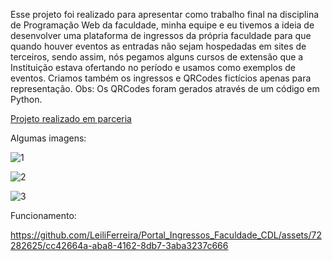 Esse projeto foi realizado para apresentar como trabalho final na disciplina de Programação Web da faculdade, minha equipe e eu tivemos a ideia de desenvolver uma plataforma de ingressos da própria faculdade para que quando houver eventos as entradas não sejam hospedadas em sites de terceiros, sendo assim, nós pegamos alguns cursos de extensão que a Instituição estava ofertando no período e usamos como exemplos de eventos. Criamos também os ingressos e QRCodes fictícios apenas para representação. Obs: Os QRCodes foram gerados através de um código em Python. 

[Projeto realizado em parceria](https://github.com/joao23599)

Algumas imagens: 

![1](https://github.com/LeiliFerreira/Portal_Ingressos_Faculdade_CDL/assets/72282625/a217139f-cff1-47eb-a87f-b5aabc84e007)

![2](https://github.com/LeiliFerreira/Portal_Ingressos_Faculdade_CDL/assets/72282625/9ecbe961-6a09-4ade-941d-f2a71f6c43f5)

![3](https://github.com/LeiliFerreira/Portal_Ingressos_Faculdade_CDL/assets/72282625/9662087f-dfd9-4d88-9ea8-fdfa9423b4a4)

Funcionamento: 

https://github.com/LeiliFerreira/Portal_Ingressos_Faculdade_CDL/assets/72282625/cc42664a-aba8-4162-8db7-3aba3237c666

